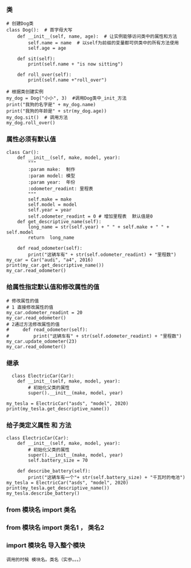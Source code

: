 ### 类
    # 创建Dog类
    class Dog():  # 首字母大写
        def __init__(self, name, age):  # 让实例能够访问类中的属性和方法
            self.name = name  # 以self为前缀的变量都可供类中的所有方法使用
            self.age = age
    
        def sit(self):
            print(self.name + "is now sitting")
    
        def roll_over(self):
            print(self.name +"roll_over")
    
    # 根据类创建实例
    my_dog = Dog("小小", 3)  #调用Dog类中_init_方法
    print("我狗的名字是" + my_dog.name)
    print("我狗的年龄是" + str(my_dog.age))
    my_dog.sit()  # 调用方法
    my_dog.roll_over()

### 属性必须有默认值
    class Car():
        def __init__(self, make, model, year):
            """
            :param make:  制作
            :param model: 模型
            :param year:  年份
            :odometer_readint: 里程表
            """
            self.make = make
            self.model = model
            self.year = year
            self.odometer_readint = 0 # 增加里程表  默认值是0
        def get_descriptive_name(self):
            long_name = str(self.year) + " " + self.make + " " + self.model
            return  long_name
    
        def read_odometer(self):
            print("这辆车有" + str(self.odometer_readint) + "里程数")
    my_car = Car("audi", "a4", 2016)
    print(my_car.get_descriptive_name())
    my_car.read_odometer()
    
### 给属性指定默认值和修改属性的值
    # 修改属性的值
    # 1 直接修改属性的值
    my_car.odometer_readint = 20
    my_car.read_odometer()
    # 2通过方法修改属性的值
    #     def read_odometer(self):
    #         print("这辆车有" + str(self.odometer_readint) + "里程数")
    my_car.update_odometer(23)
    my_car.read_odometer()

### 继承
      class ElectricCar(Car):
        def __init__(self, make, model, year):
            # 初始化父类的属性
            super().__init__(make, model, year)
    
    my_tesla = ElectricCar("asds", "model", 2020)
    print(my_tesla.get_descriptive_name())

### 给子类定义属性 和 方法
    class ElectricCar(Car):
        def __init__(self, make, model, year):
            # 初始化父类的属性
            super().__init__(make, model, year)
            self.battery_size = 70
    
        def describe_battery(self):
            print("这辆车有一个"+ str(self.battery_size) + "千瓦时的电池")
    my_tesla = ElectricCar("asds", "model", 2020)
    print(my_tesla.get_descriptive_name())
    my_tesla.describe_battery()
    
### from 模块名 import 类名
### from 模块名 import 类名1 ， 类名2
### import 模块名   导入整个模块
    调用的时候 模块名。类名（实参。。。）
